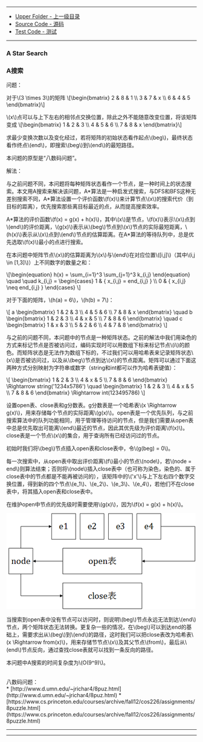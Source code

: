 --------
* [Upper Folder - 上一级目录](../)
* [Source Code - 源码](https://github.com/zhaochenyou/Way-to-Algorithm/blob/master/src/Search/AStarSearch.hpp)
* [Test Code - 测试](https://github.com/zhaochenyou/Way-to-Algorithm/blob/master/src/Search/AStarSearch.cpp)

--------

### A Star Search
### A搜索
<div>
问题：
<p id="mi">对于\(3 \times 3\)的矩阵
\[\begin{bmatrix}
2 & 8 & 1 \\
3 & 7 & x \\
6 & 4 & 5
\end{bmatrix}\] </p>
<p id="mi">\(x\)点可以与上下左右的相邻点交换位置，除此之外不能随意改变位置，将该矩阵变成
\[\begin{bmatrix}
1 & 2 & 3 \\
4 & 5 & 6 \\
7 & 8 & x
\end{bmatrix}\] </p>
<p id="mi">求最少变换次数以及变化经过，若将矩阵的初始状态看作起点\(beg\)，最终状态看作终点\(end\)，即搜索\(beg\)到\(end\)的最短路径。 </p>
<p id="mi">本问题的原型是“八数码问题”。 </p>
解法：
<p id="mi">与之前问题不同，本问题将每种矩阵状态看作一个节点，是一种时间上的状态搜索。本文用A搜索来解决该问题，A*算法是一种启发式搜索，与DFS和BFS这种无差别搜索不同，A*算法设置一个评价函数\(f(x)\)来计算节点\(x\)的搜索代价（到目标的距离），优先搜索那些离目标最近的点，从而提高搜索效率。 </p>
<p id="mi">A*算法的评价函数\(f(x) = g(x) + h(x)\)，其中\(x\)是节点，\(f(x)\)表示\(x\)点到\(end\)的评价距离，\(g(x)\)表示从\(beg\)节点到\(x\)节点的实际最短距离，\(h(x)\)表示从\(x\)点到\(end\)节点的估算距离。在A*算法的等待队列中，总是优先选取\(f(x)\)最小的点进行搜索。 </p>
<p id="mi">在本问题中矩阵节点\(x\)的估算距离为\(x\)与\(end\)在对应位置\([i,j]\)（其中\(i,j \in [1,3]\)）上不同数字的数量之和： </p>
\[\begin{equation}
h(x) = \sum_{i=1}^3 \sum_{j=1}^3 k_{i,j}
\end{equation} \quad \quad
k_{i,j} =
\begin{cases}
1 & { x_{i,j} = end_{i,j} } \\
0 & { x_{i,j} \neq end_{i,j} }
\end{cases}
\]
<p id="mi">对于下面的矩阵，\(h(a) = 6\)，\(h(b) = 7\)： </p>
\[
a
\begin{bmatrix}
1 & 2 & 3 \\
4 & 5 & 6 \\
7 & 8 & x
\end{bmatrix}
\quad
b
\begin{bmatrix}
1 & 2 & 3 \\
4 & x & 5 \\
7 & 8 & 6
\end{bmatrix}
\quad
c
\begin{bmatrix}
1 & x & 3 \\
5 & 2 & 6 \\
4 & 7 & 8
\end{bmatrix}
\]
<p id="mi">与之前的问题不同，本问题中的节点是一种矩阵状态。之前的解法中我们用染色的方式来标记节点是否被访问过，编码实现时可以用数组下标来标记节点\(i\)的颜色。而矩阵状态是无法作为数组下标的，不过我们可以用哈希表来记录矩阵状态\(x\)是否被访问过，以及从\(beg\)节点到达\(x\)的节点距离。矩阵可以通过下面这两种方式分别映射为字符串或数字（string和int都可以作为哈希表键值）： </p>
\[
\begin{bmatrix}
1 & 2 & 3 \\
4 & x & 5 \\
7 & 8 & 6
\end{bmatrix}
\Rightarrow
string('1234x5786')
\quad
\begin{bmatrix}
1 & 2 & 3 \\
4 & x & 5 \\
7 & 8 & 6
\end{bmatrix}
\Rightarrow
int(123495786)
\]
<p id="mi">设置open表、close表和g分数表。g分数表是一个哈希表\(x \Rightarrow g(x)\)，用来存储每个节点的实际距离\(g(x)\)。open表是一个优先队列，与之前搜索算法中的队列功能相同，用于管理等待访问的节点，但是我们需要从open表中总是优先取出可能离\(end\)最近的节点，因此其优先级为评价距离\(f(x)\)。close表是一个节点\(x\)的集合，用于查询所有已经访问过的节点。 </p>
<p id="mi">初始时我们将\(beg\)节点插入open表和close表中，令\(g(beg) = 0\)。 </p>
<p id="mi">每一次搜索中，从open表中取出评价距离\(f\)最小的节点\(node\)，若\(node = end\)则算法结束；否则将\(node\)插入close表中（也可称为染色，染色的、属于close表中的节点都是不能再被访问的），该矩阵中的\('x'\)与上下左右四个数字交换位置，得到新的四个节点\(e_1\)、\(e_2\)、\(e_3\)、\(e_4\)，若他们不在close表中，将其插入open表和close表中。 </p>
<p id="mi">在维护open中节点的优先级时需要使用\(g(x)\)，因为\(f(x) = g(x) + h(x)\)。 </p>
<p id="mc"><img src="../res/AStarSearch1.png" /></p>
<p id="mi">当搜索到open表中没有节点可以访问时，则说明\(beg\)节点永远无法到达\(end\)节点，两个矩阵状态无法转换。更复杂一些的情况，在\(beg\)可以到达end的基础上，需要求出从\(beg\)到\(end\)的路径，这时我们可以把close表改为哈希表\(x \Rightarrow from(x)\)，用来存储节节点\(x\)及其父节点\(from\)，最后从\(end\)节点反向，通过查找close表就可以找到一条反向的路径。 </p>
<p id="mi">本问题中A搜索的时间复杂度为\(O(9^9)\)。 </p>
</div>

<br>
八数码问题： <br>
* [http://www.d.umn.edu/~jrichar4/8puz.html](http://www.d.umn.edu/~jrichar4/8puz.html)
* [https://www.cs.princeton.edu/courses/archive/fall12/cos226/assignments/8puzzle.html](https://www.cs.princeton.edu/courses/archive/fall12/cos226/assignments/8puzzle.html)

--------
--------
